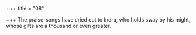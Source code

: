 +++
title = "08"

+++
The praise-songs have cried out to Indra, who holds sway by his might, whose gifts are a thousand or even greater.  